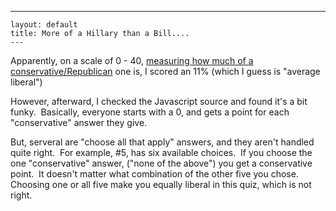   ---
    layout: default
    title: More of a Hillary than a Bill....
    ---

  <p>Apparently, on a scale of 0 - 40, <a href="http://franz.org/quiz.htm">measuring how much of a conservative/Republican</a> one is, I scored an 11% (which I guess is "average liberal")</p> <p>However, afterward, I checked the Javascript source and found it's a bit funky.  Basically, everyone starts with a 0, and gets a point for each "conservative" answer they give.</p> <p>But, serveral are "choose all that apply" answers, and they aren't handled quite right.  For example, #5, has six available choices.  If you choose the one "conservative" answer, ("none of the above") you get a conservative point.  It doesn't matter what combination of the other five you chose.  Choosing one or all five make you equally liberal in this quiz, which is not right.</p>